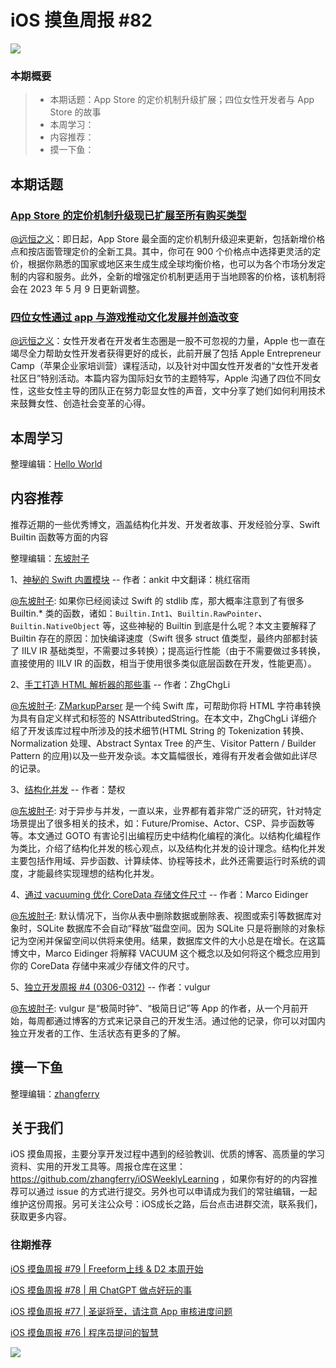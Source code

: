 # iOS 摸鱼周报 #82

![](https://cdn.zhangferry.com/Images/moyu_weekly_cover.jpeg)

### 本期概要

> * 本期话题：App Store 的定价机制升级扩展；四位女性开发者与 App Store 的故事
> * 本周学习：
> * 内容推荐：
> * 摸一下鱼：

## 本期话题

### [App Store 的定价机制升级现已扩展至所有购买类型](https://developer.apple.com/cn/news/?id=dbrszv62 "App Store 的定价机制升级现已扩展至所有购买类型")

[@远恒之义](https://github.com/eternaljust)：即日起，App Store 最全面的定价机制升级迎来更新，包括新增价格点和按店面管理定价的全新工具。其中，你可在 900 个价格点中选择更灵活的定价，根据你熟悉的国家或地区来生成生成全球均衡价格，也可以为各个市场分发定制的内容和服务。此外，全新的增强定价机制更适用于当地顾客的价格，该机制将会在 2023 年 5 月 9 日更新调整。

### [四位女性通过 app 与游戏推动文化发展并创造改变](https://www.apple.com.cn/newsroom/2023/03/meet-four-women-using-apps-and-games-to-drive-culture-and-create-change/ "四位女性通过 app 与游戏推动文化发展并创造改变")

[@远恒之义](https://github.com/eternaljust)：女性开发者在开发者生态圈是一股不可忽视的力量，Apple 也一直在竭尽全力帮助女性开发者获得更好的成长，此前开展了包括 Apple Entrepreneur Camp（苹果企业家培训营）课程活动，以及针对中国女性开发者的“女性开发者社区日”特别活动。本篇内容为国际妇女节的主题特写，Apple 沟通了四位不同女性，这些女性主导的团队正在努力彰显女性的声音，文中分享了她们如何利用技术来鼓舞女性、创造社会变革的心得。

## 本周学习

整理编辑：[Hello World](https://juejin.cn/user/2999123453164605/posts)



## 内容推荐

推荐近期的一些优秀博文，涵盖结构化并发、开发者故事、开发经验分享、Swift Builtin 函数等方面的内容

整理编辑：[东坡肘子](https://www.fatbobman.com/)

1、[神秘的 Swift 内置模块](https://juejin.cn/post/7208534700223250487 "神秘的 Swift 内置模块") -- 作者：ankit 中文翻译：桃红宿雨

[@东坡肘子](https://www.fatbobman.com/): 如果你已经阅读过 Swift 的 stdlib 库，那大概率注意到了有很多 Builtin.* 类的函数，诸如：`Builtin.Int1`、`Builtin.RawPointer`、`Builtin.NativeObject` 等，这些神秘的 Builtin 到底是什么呢？本文主要解释了 Builtin 存在的原因：加快编译速度（Swift 很多 struct 值类型，最终内部都封装了 IILV IR 基础类型，不需要过多转换）；提高运行性能（由于不需要做过多转换，直接使用的 IILV IR 的函数，相当于使用很多类似底层函数在开发，性能更高）。

2、[手工打造 HTML 解析器的那些事](https://zhgchg.li/posts/2724f02f6e7/ "手工打造 HTML 解析器的那些事") -- 作者：ZhgChgLi

[@东坡肘子](https://www.fatbobman.com/): [ZMarkupParser](https://github.com/ZhgChgLi/ZMarkupParser) 是一个纯 Swift 库，可帮助你将 HTML 字符串转换为具有自定义样式和标签的 NSAttributedString。在本文中，ZhgChgLi 详细介绍了开发该库过程中所涉及的技术细节(HTML String 的 Tokenization 转换、Normalization 处理、Abstract Syntax Tree 的产生、Visitor Pattern / Builder Pattern 的应用)以及一些开发杂谈。本文篇幅很长，难得有开发者会做如此详尽的记录。

3、[结构化并发](http://chuquan.me/2023/03/11/structured-concurrency/ "结构化并发") -- 作者：楚权

[@东坡肘子](https://www.fatbobman.com/): 对于异步与并发，一直以来，业界都有着非常广泛的研究，针对特定场景提出了很多相关的技术，如：Future/Promise、Actor、CSP、异步函数等等。本文通过 GOTO 有害论引出编程历史中结构化编程的演化。以结构化编程作为类比，介绍了结构化并发的核心观点，以及结构化并发的设计理念。结构化并发主要包括作用域、异步函数、计算续体、协程等技术，此外还需要运行时系统的调度，才能最终实现理想的结构化并发。

4、[通过 vacuuming 优化 CoreData 存储文件尺寸](https://blog.eidinger.info/keep-your-coredata-store-small-by-vacuuming "通过 vacuuming 优化 CoreData 存储文件尺寸") -- 作者：Marco Eidinger

[@东坡肘子](https://www.fatbobman.com/): 默认情况下，当你从表中删除数据或删除表、视图或索引等数据库对象时，SQLite 数据库不会自动“释放”磁盘空间。因为 SQLite 只是将删除的对象标记为空闲并保留空间以供将来使用。结果，数据库文件的大小总是在增长。在这篇博文中，Marco Eidinger 将解释 VACUUM 这个概念以及如何将这个概念应用到你的 CoreData 存储中来减少存储文件的尺寸。

5、[独立开发周报 #4 (0306-0312)](https://mp.weixin.qq.com/s/cEieMaUxSxDAZq0Cm_gwEQ "独立开发周报 #4 (0306-0312)") -- 作者：vulgur

[@东坡肘子](https://www.fatbobman.com/):  vulgur 是“极简时钟”、“极简日记”等 App 的作者，从一个月前开始，每周都通过博客的方式来记录自己的开发生活。通过他的记录，你可以对国内独立开发者的工作、生活状态有更多的了解。



## 摸一下鱼

整理编辑：[zhangferry](https://zhangferry.com)



## 关于我们

iOS 摸鱼周报，主要分享开发过程中遇到的经验教训、优质的博客、高质量的学习资料、实用的开发工具等。周报仓库在这里：https://github.com/zhangferry/iOSWeeklyLearning ，如果你有好的的内容推荐可以通过 issue 的方式进行提交。另外也可以申请成为我们的常驻编辑，一起维护这份周报。另可关注公众号：iOS成长之路，后台点击进群交流，联系我们，获取更多内容。

### 往期推荐

[iOS 摸鱼周报 #79 | Freeform上线 & D2 本周开始](https://mp.weixin.qq.com/s/HdEhmXt60853tzM6xiVUwA)

[iOS 摸鱼周报 #78 |  用 ChatGPT 做点好玩的事 ](https://mp.weixin.qq.com/s/27J4NguYRsxYWmff_6iDcg)

[iOS 摸鱼周报 #77 | 圣诞将至，请注意 App 审核进度问题](https://mp.weixin.qq.com/s/yYdGO1kRcwQJ3-z-aavHYA)

[iOS 摸鱼周报 #76 | 程序员提问的智慧](https://mp.weixin.qq.com/s/5chb-a9u7VMdLis1FG6B6Q)

![](https://cdn.zhangferry.com/Images/WechatIMG384.jpeg)

